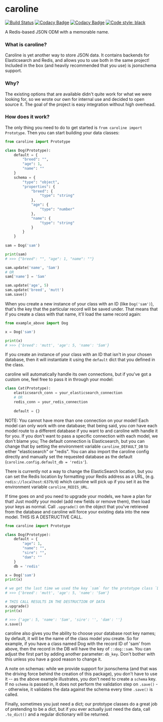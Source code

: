 # caroline

[![Build Status](https://travis-ci.org/GrafeasGroup/caroline.svg?branch=master)](https://travis-ci.org/GrafeasGroup/caroline)
[![Codacy Badge](https://api.codacy.com/project/badge/Grade/84632bae1d3f4dd8ad69cf90fd0a8d6b)](https://www.codacy.com/app/joe-kaufeld/caroline?utm_source=github.com&amp;utm_medium=referral&amp;utm_content=GrafeasGroup/caroline&amp;utm_campaign=Badge_Grade)
[![Codacy Badge](https://api.codacy.com/project/badge/Coverage/84632bae1d3f4dd8ad69cf90fd0a8d6b)](https://www.codacy.com/app/joe-kaufeld/charlotte?utm_source=github.com&utm_medium=referral&utm_content=GrafeasGroup/caroline&utm_campaign=Badge_Coverage)
[![Code style: black](https://img.shields.io/badge/code%20style-black-000000.svg)](https://github.com/ambv/black)

A Redis-based JSON ODM with a memorable name.

### What is caroline?
Caroline is yet another way to store JSON data. It contains backends for Elasticsearch and Redis, and allows you to use both in the same project! Included in the box (and heavily recommended that you use) is jsonschema support.


### Why?
The existing options that are available didn't quite work for what we were looking for, so we wrote our own for internal use and decided to open source it. The goal of the project is easy integration without high overhead.

### How does it work?

The only thing you need to do to get started is `from caroline import Prototype`. Then you can start building your data classes:

```python
from caroline import Prototype

class Dog(Prototype):
    default = {
        "breed": "",
        "age": 1,
        "name": ""
    }
    schema = {
        "type": "object",
        "properties": {
            "breed": {
                "type": "string"
            },
            "age": {
                "type": "number"
            },
            "name": {
                "type": "string"
            }
        }
    }
    
sam = Dog('sam')

print(sam)
# >>> {"breed": "", "age": 1, "name": ""}

sam.update('name', 'Sam')
# OR
sam['name'] = 'Sam'

sam.update('age', 5)
sam.update('breed', 'mutt')
sam.save()
```
When you create a new instance of your class with an ID (like `Dog('sam')`), that's the key that the particular record will be saved under. That means that if you create a class with that name, it'll load the same record again:

```python
from example_above import Dog

x = Dog('sam')

print(x)
# >>> {'breed': 'mutt', 'age': 5, 'name': 'Sam'}
```
If you create an instance of your class with an ID that isn't in your chosen database, then it will instantiate it using the `default` dict that you defined in the class. 

caroline will automatically handle its own connections, but if you've got a custom one, feel free to pass it in through your model:

```python
class Cat(Prototype):
    elasticsearch_conn = your_elasticsearch_connection
    # OR
    redis_conn = your_redis_connection
    
    default = {}
```
NOTE: You cannot have more than one connection on your model! Each model can only work with one database; that being said, you _can_ have each model route to a different database if you want to and caroline with handle it for you. If you don't want to pass a specific connection with each model, we don't blame you; The default connection is Elasticsearch, but you can change that by setting the environment variable `caroline_DEFAULT_DB` to either "elasticsearch" or "redis". You can also import the caroline config directly and manually set the requested database as the default (`caroline.config.default_db = 'redis'`).

There is currently not a way to change the ElasticSearch location, but you can set the Redis location by formatting your Redis address as a URL, (e.g. `redis://localhost:6379/0`) which caroline will pick up if you set it as the environment variable `caroline_REDIS_URL`.

If time goes on and you need to upgrade your models, we have a plan for that! Just modify your model (add new fields or remove them), then load your keys as normal. Call `.upgrade()` on the object that you've retrieved from the database and caroline will force your existing data into the new model. THIS IS A DESTRUCTIVE CALL.

```python
from caroline import Prototype

class Dog(Prototype):
    default = {
        "age": 1,
        "name": "",
        "sire": "",
        "dam": ""
    }
    db = 'redis'

x = Dog('sam')
print(x)

# we get the last time we used the key `sam` for the prototype class `Dog`
# >>> {'breed': 'mutt', 'age': 5, 'name': 'Sam'}

# THIS CALL RESULTS IN THE DESTRUCTION OF DATA
x.upgrade()
print(x)

# >>> {'age': 5, 'name': 'Sam', 'sire': '', 'dam': ''}
x.save()
```

caroline also gives you the ability to choose your database root key names; by default, it will be the name of the class model you create. So for example, if you have a class named Dog with the record ID of 'sam' from above, then the record in the DB will have the key of `::dog::sam`. You can adjust the first part by adding another parameter: `db_key`. Don't bother with this unless you have a good reason to change it.

A note on schemas: while we provide support for jsonschema (and that was the driving force behind the creation of this package), you don't have to use it -- as the above example illustrates, you don't need to create a `schema` key. If no `schema` is passed in, it does not perform the validation step on `.save()` -- otherwise, it validates the data against the schema every time `.save()` is called.

Finally, sometimes you just need a dict; our prototype classes do a great job of pretending to be a dict, but if you ever actually just need the data, call `.to_dict()` and a regular dictionary will be returned.
